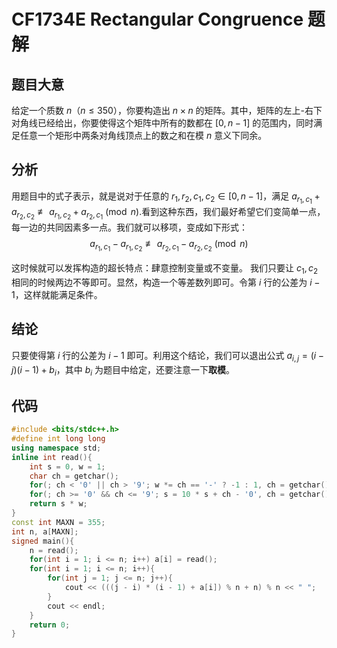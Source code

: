 # CF1734E Rectangular Congruence 题解

## 题目大意

给定一个质数 $n$（$n \leq 350$），你要构造出 $n\times n$ 的矩阵。其中，矩阵的左上-右下对角线已经给出，你要使得这个矩阵中所有的数都在 $[0,n-1]$ 的范围内，同时满足任意一个矩形中两条对角线顶点上的数之和在模 $n$ 意义下同余。

## 分析

用题目中的式子表示，就是说对于任意的 $r_1,r_2,c_1,c_2\in[0,n-1]$，满足 $a_{r_1,c_1}+a_{r_2,c_2}\not\equiv a_{r_1,c_2}+a_{r_2,c_1}\pmod n$.看到这种东西，我们最好希望它们变简单一点，每一边的共同因素多一点。我们就可以移项，变成如下形式：
$$a_{r_1,c_1}-a_{r_1,c_2}\not\equiv a_{r_2,c_1}-a_{r_2,c_2}\pmod n$$

这时候就可以发挥构造的超长特点：肆意控制变量或不变量。
我们只要让 $c_1,c_2$ 相同的时候两边不等即可。显然，构造一个等差数列即可。令第 $i$ 行的公差为 $i-1$，这样就能满足条件。

## 结论

只要使得第 $i$ 行的公差为 $i-1$ 即可。利用这个结论，我们可以退出公式 $a_{i,j}=(i-j)(i-1)+b_i$，其中 $b_i$ 为题目中给定，还要注意一下**取模**。

## 代码
```cpp
#include <bits/stdc++.h>
#define int long long
using namespace std;
inline int read(){
	int s = 0, w = 1;
	char ch = getchar();
	for(; ch < '0' || ch > '9'; w *= ch == '-' ? -1 : 1, ch = getchar());
	for(; ch >= '0' && ch <= '9'; s = 10 * s + ch - '0', ch = getchar());
	return s * w;
}
const int MAXN = 355;
int n, a[MAXN];
signed main(){
	n = read();
	for(int i = 1; i <= n; i++) a[i] = read();
	for(int i = 1; i <= n; i++){
		for(int j = 1; j <= n; j++){
			cout << (((j - i) * (i - 1) + a[i]) % n + n) % n << " ";
		}
		cout << endl;
	}
	return 0;
}
```
